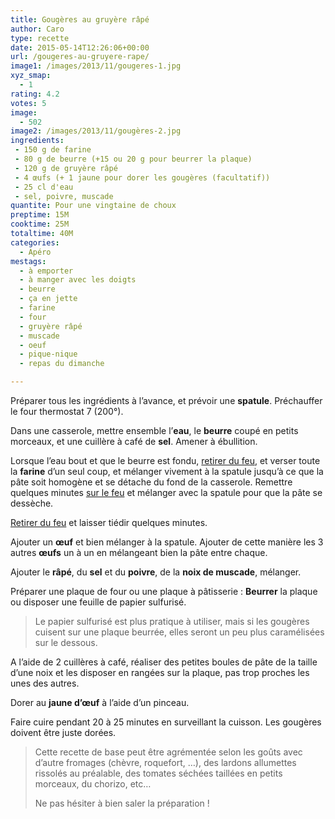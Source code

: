 ```yaml
---
title: Gougères au gruyère râpé
author: Caro
type: recette
date: 2015-05-14T12:26:06+00:00
url: /gougeres-au-gruyere-rape/
image1: /images/2013/11/gougeres-1.jpg
xyz_smap:
  - 1
rating: 4.2
votes: 5
image:
  - 502
image2: /images/2013/11/gougères-2.jpg
ingredients:
 - 150 g de farine
 - 80 g de beurre (+15 ou 20 g pour beurrer la plaque)
 - 120 g de gruyère râpé
 - 4 œufs (+ 1 jaune pour dorer les gougères (facultatif))
 - 25 cl d'eau
 - sel, poivre, muscade
quantite: Pour une vingtaine de choux
preptime: 15M
cooktime: 25M
totaltime: 40M
categories:
  - Apéro
mestags:
  - à emporter
  - à manger avec les doigts
  - beurre
  - ça en jette
  - farine
  - four
  - gruyère râpé
  - muscade
  - oeuf
  - pique-nique
  - repas du dimanche

---
```

Préparer tous les ingrédients à l&rsquo;avance, et prévoir une **spatule**. Préchauffer le four thermostat 7 (200°).

Dans une casserole, mettre ensemble l&rsquo;**eau**, le **beurre** coupé en petits morceaux, et une cuillère à café de **sel**. Amener à ébullition.

Lorsque l&rsquo;eau bout et que le beurre est fondu, <span style="text-decoration: underline;">retirer du feu</span>, et verser toute la **farine** d&rsquo;un seul coup, et mélanger vivement à la spatule jusqu&rsquo;à ce que la pâte soit homogène et se détache du fond de la casserole. Remettre quelques minutes <span style="text-decoration: underline;">sur le feu</span> et mélanger avec la spatule pour que la pâte se dessèche.

<span style="text-decoration: underline;">Retirer du feu</span> et laisser tiédir quelques minutes.

Ajouter un **œuf** et bien mélanger à la spatule. Ajouter de cette manière les 3 autres **œufs** un à un en mélangeant bien la pâte entre chaque.

Ajouter le **râpé**, du **sel** et du **poivre**, de la **noix de muscade**, mélanger.

Préparer une plaque de four ou une plaque à pâtisserie : **Beurrer** la plaque ou disposer une feuille de papier sulfurisé.

> Le papier sulfurisé est plus pratique à utiliser, mais si les gougères cuisent sur une plaque beurrée, elles seront un peu plus caramélisées sur le dessous.

A l&rsquo;aide de 2 cuillères à café, réaliser des petites boules de pâte de la taille d&rsquo;une noix et les disposer en rangées sur la plaque, pas trop proches les unes des autres.

Dorer au **jaune d’œuf** à l&rsquo;aide d&rsquo;un pinceau.

Faire cuire pendant 20 à 25 minutes en surveillant la cuisson. Les gougères doivent être juste dorées.

> Cette recette de base peut être agrémentée selon les goûts avec d&rsquo;autre fromages (chèvre, roquefort, &#8230;), des lardons allumettes rissolés au préalable, des tomates séchées taillées en petits morceaux, du chorizo, etc&#8230;
>
> Ne pas hésiter à bien saler la préparation !

&nbsp;

